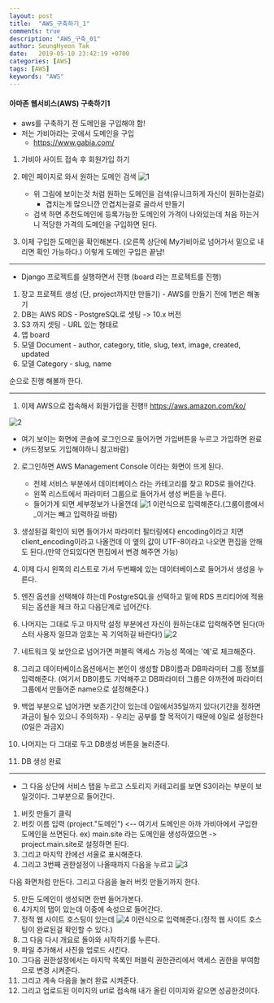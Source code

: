 ```yaml
---
layout: post
title:  "AWS_구축하기_1"
comments: true
description: "AWS_구축_01"
author: SeungHyeon Tak
date:   2019-05-10 23:42:19 +0700
categories: [AWS]
tags: [AWS]
keywords: "AWS"
---
```

#### 아마존 웹서비스(AWS) 구축하기1

* aws를 구축하기 전 도메인을 구입해야 함!
* 저는 가비아라는 곳에서 도메인을 구입
   * <https://www.gabia.com/>
1. 가비아 사이트 접속 후 회원가입 하기
2. 메인 페이지로 와서 원하는 도메인 검색
![1](https://user-images.githubusercontent.com/46446165/57539840-51669500-7386-11e9-9535-7660227ceff0.png)

   * 위 그림에 보이는것 처럼 원하는 도메인을 검색(유니크하게 자신이 원하는걸로)
      * 겹치는게 많으니깐 안겹치는걸로 골라서 만들기
   * 검색 하면 추천도메인에 등록가능한 도메인의 가격이 나와있는데 처음 하는거니 적당한 가격의 도메인을 구입하면 된다.
3. 이제 구입한 도메인을 확인해본다. (오른쪽 상단에 My가비아로 넘어가서 밑으로 내리면 확인 가능하다.)
이렇게 도메인 구입은 끝남!

*****

* Django 프로젝트를 실행하면서 진행 (board 라는 프로젝트를 진행)
1. 장고 프로젝트 생성 (단, project까지만 만들기) - AWS를 만들기 전에 1번은 해놓기
2. DB는 AWS RDS - PostgreSQL로 셋팅 -> 10.x 버전
3. S3 까지 셋팅 - URL 있는 형태로
4. 앱 board
5. 모델 Document - author, category, title, slug, text, image, created, updated
6. 모델 Category - slug, name

순으로 진행 해볼까 한다.

*****

1. 이제 AWS으로 접속해서 회원가입을 진행!!
<https://aws.amazon.com/ko/>

![2](https://user-images.githubusercontent.com/46446165/57540963-ed919b80-7388-11e9-923a-858c8bdb5952.png)

   * 여기 보이는 화면에 콘솔에 로그인으로 들어가면 가입버튼을 누르고 가입하면 완료
   * (카드정보도 기입해야하니 참고바람)

2. 로그인하면 AWS Management Console 이라는 화면이 뜨게 된다.
   * 전체 서비스 부분에서 데이터베이스 라는 카테고리를 찾고 RDS로 들어간다.
   * 왼쪽 리스트에서 파라미터 그룹으로 들어가서 생성 버튼을 누른다.
   * 들어가게 되면 세부정보가 나올껀데
   ![1](https://user-images.githubusercontent.com/46446165/57541747-b58b5800-738a-11e9-8dc5-96b26159cedf.png)
이런식으로 입력해준다.(그룹이름에서 _이거는 빼고 입력하길 바람)

3. 생성된걸 확인이 되면 들어가서 파라미터 필터링에다 encoding이라고 치면 client_encoding이라고 나올껀데 이 옆의 값이 UTF-8이라고 나오면 편집을 안해도 된다.(만약 안되있다면 편집에서 변경 해주면 가능)

4. 이제 다시 왼쪽의 리스트로 가서 두번째에 있는 데이터베이스로 들어가서 생성을 누른다.

5. 엔진 옵션을 선택해야 하는데 PostgreSQL을 선택하고 밑에 RDS 프리티어에 적용되는 옵션을 체크 하고 다음단계로 넘어간다.

6.  나머지는 그대로 두고 마지막 설정 부분에선 자신이 원하는대로 입력해주면 된다(마스터 사용자 일므과 암호는 꼭 기억하길 바란다!)
   ![2](https://user-images.githubusercontent.com/46446165/57546111-fee1a480-7396-11e9-9869-8d17b6d5f4c0.png)

   7. 네트워크 및 보안으로 넘어가면 퍼블릭 액세스 가능성 쪽에는 '예'로 체크해준다.
   8. 그리고 데이터베이스옵션에서는 본인이 생성할 DB이름과 DB파라미터 그룹 정보를 입력해준다.
      (여기서 DB이름도 기억해주고 DB파라미터 그룹은 아까전에 파라미터그룹에서 만들어준 name으로 설정해준다.)
   9. 백업 부분으로 넘어가면  보존기간이 있는데 0일에서35일까지 있다(기간을 정하면 과금이 될수 있으니 주의하자) - 우리는 공부를 할 목적이기 때문에 0일로 설정한다(0일은 과금X)
   10. 나머지는 다 그대로 두고 DB생성 버튼을 눌러준다.
   11. DB 생성 완료

   *****

* 그 다음 상단에 서비스 탭을 누르고 스토리지 카테고리를 보면 S3이라는 부분이 보일것이다. 그부분으로 들어간다.

1. 버킷 만들기 클릭
2. 버킷 이름 입력
   (project."도메인") <-- 여기서 도메인은 아까 가비아에서 구입한 도메인을 쓰면된다.
    ex) main.site 라는 도메인을 생성하였으면 -> project.main.site로 설정하면 된다.
3. 그리고 마지막 칸에선 서울로 표시해준다.
4. 그리고 3번째 권한설정이 나올때까지 다음을 누르고 
![3](https://user-images.githubusercontent.com/46446165/57546899-8976d380-7398-11e9-8f93-f660086558d7.png)

다음 화면처럼 만든다. 그리고 다음을 눌러 버킷 만들기까지 한다.

5. 만든 도메인이 생성되면 한번 들어가본다.
6. 4가지의 탭이 있는데 이중에 속성으로 들어간다.
7. 정적 웹 사이트 호스팅이 있는데
![4](https://user-images.githubusercontent.com/46446165/57547195-fa1df000-7398-11e9-83e0-5e4dcd6288e7.png)
이런식으로 입력해준다.(정적 웹 사이트 호스팅이 완료된걸 확인할 수 있다.)
8. 그 다음 다시 개요로 돌아와 시작하기를 누른다.
9. 파일 추가해서 사진을 업로드 시킨다.
10. 그다음 권한설정에서는 마지막 목록인 퍼블릭 권한관리에서 액세스 권한을 부여함으로 변경 시켜준다.
11. 그리고 계속 다음을 눌러 완료 시켜준다.
12. 그리고 업로드된 이미지의 url로 접속해 내가 올린 이미지와 같으면 성공한것이다.
